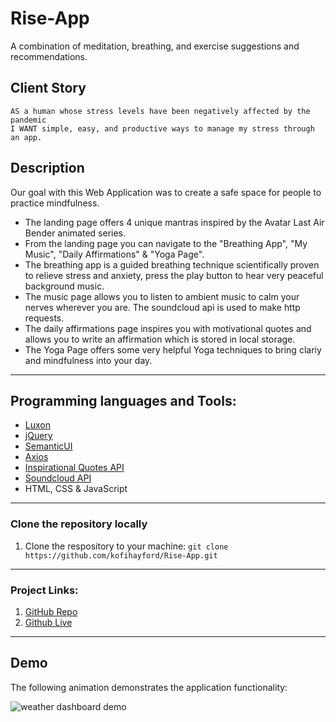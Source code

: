 # Rise-App

A combination of meditation, breathing, and exercise suggestions and recommendations.

## Client Story

```
AS a human whose stress levels have been negatively affected by the pandemic
I WANT simple, easy, and productive ways to manage my stress through an app.
```

## Description

Our goal with this Web Application was to create a safe space for people to practice mindfulness.

- The landing page offers 4 unique mantras inspired by the Avatar Last Air Bender animated series.
- From the landing page you can navigate to the "Breathing App", "My Music", "Daily Affirmations" & "Yoga Page".
- The breathing app is a guided breathing technique scientifically proven to relieve stress and anxiety, press the play button to hear very peaceful background music.
- The music page allows you to listen to ambient music to calm your nerves wherever you are. The soundcloud api is used to make http requests.
- The daily affirmations page inspires you with motivational quotes and allows you to write an affirmation which is stored in local storage.
- The Yoga Page offers some very helpful Yoga techniques to bring clariy and mindfulness into your day.

---

## Programming languages and Tools:

- [Luxon](https://moment.github.io/luxon/)
- [jQuery](https://api.jquery.com/)
- [SemanticUI](https://semantic-ui.com/introduction/getting-started.html)
- [Axios](https://flaviocopes.com/axios/)
- [Inspirational Quotes API](https://forum.freecodecamp.org/t/free-api-inspirational-quotes-json-with-code-examples/311373)
- [Soundcloud API](https://developers.soundcloud.com/)
- HTML, CSS & JavaScript

---

### Clone the repository locally

1. Clone the respository to your machine: `git clone https://github.com/kofihayford/Rise-App.git`

---

### Project Links:

1. [GitHub Repo](https://github.com/kofihayford/Rise-App)
2. [Github Live]()

---

## Demo

The following animation demonstrates the application functionality:

![weather dashboard demo](assets/Risedemo.gif)
